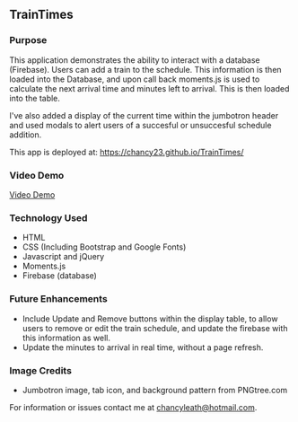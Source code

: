 ## TrainTimes

### Purpose
This application demonstrates the ability to interact with a database (Firebase). Users can add a train to the schedule. This information is then loaded into the Database, and upon call back moments.js is used to calculate the next arrival time and minutes left to arrival. This is then loaded into the table.

I've also added a display of the current time within the jumbotron header and used modals to alert users of a succesful or unsuccesful schedule addition.

This app is deployed at: https://chancy23.github.io/TrainTimes/ 

### Video Demo
[Video Demo](https://drive.google.com/file/d/1_E54t43E0R_CXh32-3-Uvp42zYB4Kg9V/view?usp=sharing)

### Technology Used
  - HTML
  - CSS (Including Bootstrap and Google Fonts)
  - Javascript and jQuery
  - Moments.js
  - Firebase (database)

### Future Enhancements
  - Include Update and Remove buttons within the display table, to allow users to remove or edit the train schedule, and update the firebase with this information as well.
  - Update the minutes to arrival in real time, without a page refresh.

### Image Credits
  - Jumbotron image, tab icon, and background pattern from PNGtree.com

For information or issues contact me at chancyleath@hotmail.com.


